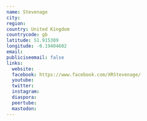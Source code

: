 ```yaml
---
name: Stevenage
city:
region:
country: United Kingdom
countrycode: gb
latitude: 51.915389
longitude: -0.19404602
email:
publiciseemail: false
links:
  website:
  facebook: https://www.facebook.com/XRStevenage/
  youtube:
  twitter:
  instagram:
  diaspora:
  peertube:
  mastodon:
---
```

